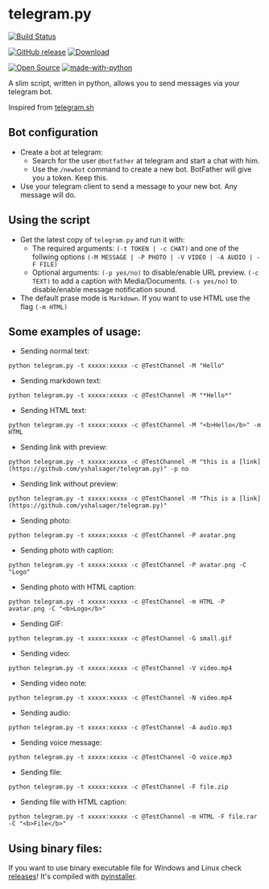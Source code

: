 # telegram.py
[![Build Status](https://travis-ci.org/yshalsager/telegram.py.svg?branch=master)](https://travis-ci.org/yshalsager/telegram.py)

[![GitHub release](https://img.shields.io/github/release/yshalsager/telegram.py.svg)](https://github.com/yshalsager/telegram.py/releases/)
[![Download](https://img.shields.io/github/downloads/yshalsager/telegram.py/total.svg)](https://github.com/yshalsager/telegram.py/releases/latest)

[![Open Source](https://badges.frapsoft.com/os/v1/open-source.svg?v=103)](https://github.com/ellerbrock/open-source-badges/)
[![made-with-python](https://img.shields.io/badge/Made%20with-Python-1f425f.svg)](https://www.python.org/)

A slim script, written in python, allows you to send messages via your telegram bot.

Inspired from [telegram.sh](https://github.com/fabianonline/telegram.sh/)

## Bot configuration

* Create a bot at telegram:
  * Search for the user `@botfather` at telegram and start a chat with him.
  * Use the `/newbot` command to create a new bot. BotFather will give you a
    token. Keep this.
* Use your telegram client to send a message to your new bot. Any message
    will do.

## Using the script

* Get the latest copy of `telegram.py` and run it with:
  * The required arguments: `(-t TOKEN | -c CHAT)` and one of the follwing options `(-M MESSAGE | -P PHOTO | -V VIDEO | -A AUDIO | -F FILE)`
  * Optional arguments: `(-p yes/no)` to disable/enable URL preview. `(-c TEXT)` to add a caption with Media/Documents. `(-s yes/no)` to disable/enable message notification sound.
* The default prase mode is `Markdown`. If you want to use HTML use the flag `(-m HTML)`

## Some examples of usage:

- Sending normal text:

`python telegram.py -t xxxxx:xxxxx -c @TestChannel -M "Hello"`

- Sending markdown text:

`python telegram.py -t xxxxx:xxxxx -c @TestChannel -M "*Hello*"`

- Sending HTML text:

`python telegram.py -t xxxxx:xxxxx -c @TestChannel -M "<b>Hello</b>" -m HTML`

- Sending link with preview:

`python telegram.py -t xxxxx:xxxxx -c @TestChannel -M "this is a [link](https://github.com/yshalsager/telegram.py)" -p no`

- Sending link without preview:

`python telegram.py -t xxxxx:xxxxx -c @TestChannel -M "This is a [link](https://github.com/yshalsager/telegram.py)"`

- Sending photo:

`python telegram.py -t xxxxx:xxxxx -c @TestChannel -P avatar.png`

- Sending photo with caption:

`python telegram.py -t xxxxx:xxxxx -c @TestChannel -P avatar.png -C "Logo"`

- Sending photo with HTML caption:

`python telegram.py -t xxxxx:xxxxx -c @TestChannel -m HTML -P avatar.png -C "<b>Logo</b>"`

- Sending GIF:

`python telegram.py -t xxxxx:xxxxx -c @TestChannel -G small.gif`

- Sending video:

`python telegram.py -t xxxxx:xxxxx -c @TestChannel -V video.mp4`

- Sending video note:

`python telegram.py -t xxxxx:xxxxx -c @TestChannel -N video.mp4`

- Sending audio:

`python telegram.py -t xxxxx:xxxxx -c @TestChannel -A audio.mp3`

- Sending voice message:

`python telegram.py -t xxxxx:xxxxx -c @TestChannel -O voice.mp3`

- Sending file:

`python telegram.py -t xxxxx:xxxxx -c @TestChannel -F file.zip`

- Sending file with HTML caption:

`python telegram.py -t xxxxx:xxxxx -c @TestChannel -m HTML -F file.rar -C "<b>File</b>"`

## Using binary files:

If you want to use binary executable file for Windows and Linux check [releases](https://github.com/yshalsager/telegram.py/releases)! It's compiled with [pyinstaller](https://www.pyinstaller.org/).
